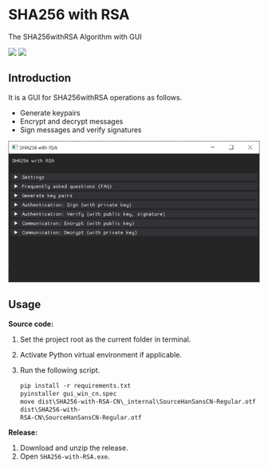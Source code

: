 # SHA256 with RSA

 The SHA256withRSA Algorithm with GUI

![](https://img.shields.io/badge/dependencies-python%203.11-blue)
![](https://shields.io/badge/OS-Windows_10_64--bit-lightgrey)

## Introduction

It is a GUI for SHA256withRSA operations as follows.

-   Generate keypairs
-   Encrypt and decrypt messages
-   Sign messages and verify signatures

![image-20240211015440216](assets/image-20240211015440216.png)


## Usage

**Source code:**

1. Set the project root as the current folder in terminal. 

2. Activate Python virtual environment if applicable.

3. Run the following script. 

   ```shell
   pip install -r requirements.txt
   pyinstaller gui_win_cn.spec
   move dist\SHA256-with-RSA-CN\_internal\SourceHanSansCN-Regular.otf dist\SHA256-with-
   RSA-CN\SourceHanSansCN-Regular.otf
   ```

**Release:**

1. Download and unzip the release.
2. Open `SHA256-with-RSA.exe`.

